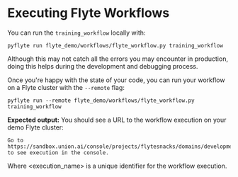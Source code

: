 # Executing Flyte Workflows

You can run the `training_workflow` locally with:

```
pyflyte run flyte_demo/workflows/flyte_workflow.py training_workflow
```

Although this may not catch all the errors you may encounter in production,
doing this helps during the development and debugging process.

Once you're happy with the state of your code, you can run your workflow
on a Flyte cluster with the `--remote` flag:

```
pyflyte run --remote flyte_demo/workflows/flyte_workflow.py training_workflow
```

**Expected output:** You should see a URL to the workflow execution on your demo Flyte cluster:

```
Go to https://sandbox.union.ai/console/projects/flytesnacks/domains/development/executions/<execution_name> to see execution in the console.
```

Where <execution_name> is a unique identifier for the workflow execution.
